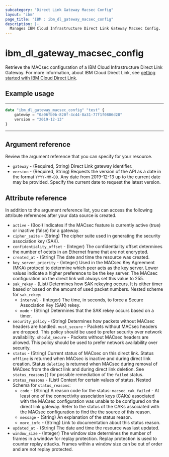 ```yaml
---
subcategory: "Direct Link Gateway Macsec Config"
layout: "ibm"
page_title: "IBM : ibm_dl_gateway_macsec_config"
description: |-
  Manages IBM Cloud Infrastructure Direct Link Gateway Macsec Config.
---
```


# ibm_dl_gateway_macsec_config

Retrieve the MACsec configuration of a IBM Cloud Infrastructure Direct Link Gateway. For more information, about IBM Cloud Direct Link, see [getting started with IBM Cloud Direct Link](https://cloud.ibm.com/docs/dl?topic=dl-get-started-with-ibm-cloud-dl).


## Example usage

---
```terraform
data "ibm_dl_gateway_macsec_config" "test" {
    gateway = "0a06fb9b-820f-4c44-8a31-77f1f0806d28"
    version = "2019-12-13"
}
```
---
## Argument reference
Review the argument reference that you can specify for your resource. 

- `gateway` - (Required, String) Direct Link gateway identifier.
- `version` - (Required, String) Requests the version of the API as a date in the format `YYYY-MM-DD`. Any date from 2019-12-13 up to the current date may be provided. Specify the current date to request the latest version.


## Attribute reference
In addition to the argument reference list, you can access the following attribute references after your data source is created.

- `active` - (Bool) Indicates if the MACsec feature is currently active (true) or inactive (false) for a gateway.
- `cipher_suite` - (String) The cipher suite used in generating the security association key (SAK).
- `confidentiality_offset` - (Integer) The confidentiality offset determines the number of octets in an Ethernet frame that are not encrypted.
- `created_at` - (String) The date and time the resource was created.
- `key_server_priority` - (Integer) Used in the MACsec Key Agreement (MKA) protocol to determine which peer acts as the key server. Lower values indicate a higher preference to be the key server. The MACsec configuration on the direct link will always set this value to 255.
- `sak_rekey` - (List) Determines how SAK rekeying occurs. It is either timer based or based on the amount of used packet numbers.
    Nested scheme for `sak_rekey`:
    - `interval` - (Integer) The time, in seconds, to force a Secure Association Key (SAK) rekey.
    - `mode` - (String) Determines that the SAK rekey occurs based on a timer.
- `security_policy` - (String) Determines how packets without MACsec headers are handled. `must_secure` - Packets without MACsec headers are dropped. This policy should be used to prefer security over network availability. `should_secure` - Packets without MACsec headers are allowed. This policy should be used to prefer network availability over security.
- `status` - (String) Current status of MACsec on this direct link. Status `offline` is returned when MACsec is inactive and during direct link creation. Status `deleting` is returned when MACsec during removal of MACsec from the direct link and during direct link deletion. See `status_reasons[]` for possible remediation of the `failed` status.
- `status_reasons` - (List) Context for certain values of status.
    Nested Schema for `status_reasons`:
    - `code` - (String) A reason code for the status: `macsec_cak_failed` -  At least one of the connectivity association keys (CAKs) associated with the MACsec configuration was unable to be configured on the direct link gateway. Refer to the status of the CAKs associated with the MACsec configuration to find the the source of this reason.
    - `message` - (String) An explanation of the status reason.
    - `more_info` - (String) Link to documentation about this status reason.
- `updated_at` - (String) The date and time the resource was last updated.
- `window_size` - (Integer) The window size determines the number of frames in a window for replay protection. Replay protection is used to counter replay attacks. Frames within a window size can be out of order and are not replay protected.